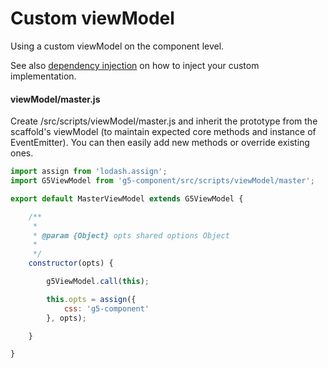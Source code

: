 # Custom viewModel

Using a custom viewModel on the component level.

See also [dependency injection](./dependency-injection.md) on how to inject your custom implementation.

#### viewModel/master.js

Create /src/scripts/viewModel/master.js and inherit the prototype from the scaffold's viewModel (to maintain expected core methods and instance of EventEmitter). You can then easily add new methods or override existing ones.

```js
import assign from 'lodash.assign';
import G5ViewModel from 'g5-component/src/scripts/viewModel/master';

export default MasterViewModel extends G5ViewModel {

    /**
     *
     * @param {Object} opts shared options Object
     *
     */
    constructor(opts) {

        g5ViewModel.call(this);

        this.opts = assign({
            css: 'g5-component'
        }, opts);

    }

}

```